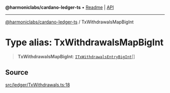 **@harmoniclabs/cardano-ledger-ts** • [Readme](../Introduction.md) \| [API](../globals.md)

***

[@harmoniclabs/cardano-ledger-ts](../Introduction.md) / TxWithdrawalsMapBigInt

# Type alias: TxWithdrawalsMapBigInt

> **TxWithdrawalsMapBigInt**: [`ITxWithdrawalsEntryBigInt`](ITxWithdrawalsEntryBigInt.md)[]

## Source

[src/ledger/TxWithdrawals.ts:18](https://github.com/HarmonicLabs/cardano-ledger-ts/blob/d1659b0/src/ledger/TxWithdrawals.ts#L18)

